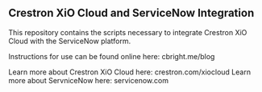 ## Crestron XiO Cloud and ServiceNow Integration

This repository contains the scripts necessary to integrate Crestron XiO Cloud with the ServiceNow platform.

Instructions for use can be found online here: cbright.me/blog

Learn more about Crestron XiO Cloud here: crestron.com/xiocloud
Learn more about ServniceNow here: servicenow.com

